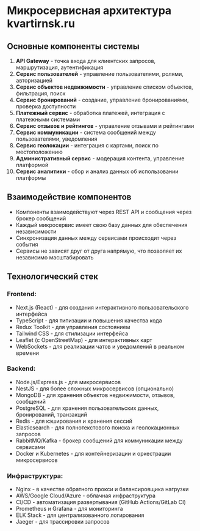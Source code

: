 # Микросервисная архитектура kvartirnsk.ru

## Основные компоненты системы

1. **API Gateway** - точка входа для клиентских запросов, маршрутизация, аутентификация
2. **Сервис пользователей** - управление пользователями, ролями, авторизацией
3. **Сервис объектов недвижимости** - управление списком объектов, фильтрация, поиск
4. **Сервис бронирований** - создание, управление бронированиями, проверка доступности
5. **Платежный сервис** - обработка платежей, интеграция с платежными системами
6. **Сервис отзывов и рейтингов** - управление отзывами и рейтингами
7. **Сервис коммуникации** - система сообщений между пользователями, уведомления
8. **Сервис геолокации** - интеграция с картами, поиск по местоположению
9. **Административный сервис** - модерация контента, управление платформой
10. **Сервис аналитики** - сбор и анализ данных об использовании платформы

## Взаимодействие компонентов

- Компоненты взаимодействуют через REST API и сообщения через брокер сообщений
- Каждый микросервис имеет свою базу данных для обеспечения независимости
- Синхронизация данных между сервисами происходит через события
- Сервисы не зависят друг от друга напрямую, что позволяет их независимо масштабировать

## Технологический стек

### Frontend:
- Next.js (React) - для создания интерактивного пользовательского интерфейса
- TypeScript - для типизации и повышения качества кода
- Redux Toolkit - для управления состоянием
- Tailwind CSS - для стилизации интерфейса
- Leaflet (с OpenStreetMap) - для интерактивных карт
- WebSockets - для реализации чатов и уведомлений в реальном времени

### Backend:
- Node.js/Express.js - для микросервисов
- NestJS - для более сложных микросервисов (опционально)
- MongoDB - для хранения объектов недвижимости, отзывов, сообщений
- PostgreSQL - для хранения пользовательских данных, бронирований, транзакций
- Redis - для кэширования и хранения сессий
- Elasticsearch - для полнотекстового поиска и геолокационных запросов
- RabbitMQ/Kafka - брокер сообщений для коммуникации между сервисами
- Docker и Kubernetes - для контейнеризации и оркестрации микросервисов

### Инфраструктура:
- Nginx - в качестве обратного прокси и балансировщика нагрузки
- AWS/Google Cloud/Azure - облачная инфраструктура
- CI/CD - автоматизация развертывания (GitHub Actions/GitLab CI)
- Prometheus и Grafana - для мониторинга
- ELK Stack - для централизованного логирования
- Jaeger - для трассировки запросов 
